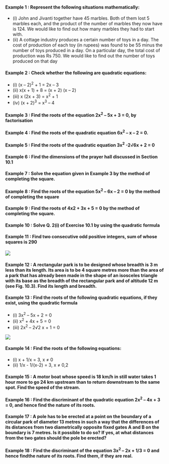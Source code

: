 #### Example 1 : Represent the following situations mathematically:
* (i) John and Jivanti together have 45 marbles. Both of them lost 5 marbles each, and the product of the number of marbles they now have is 124. We would like to find out how many marbles they had to start with.
* (ii) A cottage industry produces a certain number of toys in a day. The cost of production of each toy (in rupees) was found to be 55 minus the number of toys produced in a day. On a particular day, the total cost of production was
Rs 750. We would like to find out the number of toys produced on that day

#### Example 2 : Check whether the following are quadratic equations:
* (i) (x – 2)<sup>2</sup> + 1 = 2x – 3 
* (ii) x(x + 1) + 8 = (x + 2) (x – 2)
* (iii) x (2x + 3) = x<sup>2</sup> + 1 
* (iv) (x + 2)<sup>3</sup> = x<sup>3</sup> – 4

#### Example 3 : Find the roots of the equation 2x<sup>2</sup> – 5x + 3 = 0, by factorisation
#### Example 4 : Find the roots of the quadratic equation 6x<sup>2</sup> – x – 2 = 0.
#### Example 5 : Find the roots of the quadratic equation 3x<sup>2</sup> -2√6x + 2 = 0
#### Example 6 : Find the dimensions of the prayer hall discussed in Section 10.1
#### Example 7 : Solve the equation given in Example 3 by the method of completing the square.
#### Example 8 : Find the roots of the equation 5x<sup>2</sup> – 6x – 2 = 0 by the method of completing the square
#### Example 9 : Find the roots of 4x2 + 3x + 5 = 0 by the method of completing the square.
#### Example 10 : Solve Q. 2(i) of Exercise 10.1 by using the quadratic formula
#### Example 11 : Find two consecutive odd positive integers, sum of whose squares is 290
[![](https://img.youtube.com/vi/NVh4bRmtOro/0.jpg)](https://www.youtube.com/watch?v=NVh4bRmtOro)
#### Example 12 : A rectangular park is to be designed whose breadth is 3 m less than its length. Its area is to be 4 square metres more than the area of a park that has already been made in the shape of an isosceles triangle with its base as the breadth of the rectangular park and of altitude 12 m (see Fig. 10.3). Find its length and breadth.
#### Example 13 : Find the roots of the following quadratic equations, if they exist, using the quadratic formula
* (i) 3x<sup>2</sup> – 5x + 2 = 0 
* (ii) x<sup>2</sup> + 4x + 5 = 0 
* (iii) 2x<sup>2</sup> – 2√2 x + 1 = 0

[![](https://img.youtube.com/vi/xlVQKqD3zYA/0.jpg)](https://www.youtube.com/watch?v=xlVQKqD3zYA)

#### Example 14 : Find the roots of the following equations:
* (i) x + 1/x = 3, x ≠ 0
* (ii) 1/x - 1/(x-2) = 3, x ≠ 0,2

#### Example 15 : A motor boat whose speed is 18 km/h in still water takes 1 hour more to go 24 km upstream than to return downstream to the same spot. Find the speed of the stream.

#### Example 16 : Find the discriminant of the quadratic equation 2x<sup>2</sup> – 4x + 3 = 0, and hence find the nature of its roots.
#### Example 17 : A pole has to be erected at a point on the boundary of a circular park of diameter 13 metres in such a way that the differences of its distances from two diametrically opposite fixed gates A and B on the boundary is 7 metres. Is it possible to do so? If yes, at what distances from the two gates should the pole be erected?
#### Example 18 : Find the discriminant of the equation 3x<sup>2</sup> – 2x + 1/3 = 0 and hence findthe nature of its roots. Find them, if they are real.

